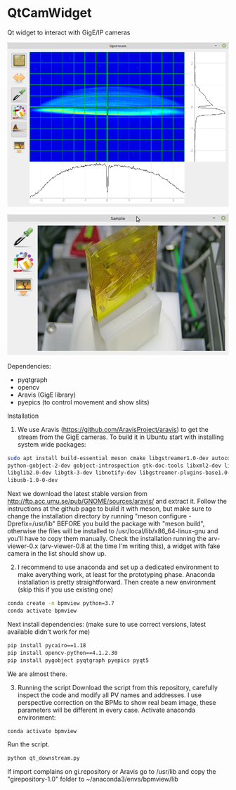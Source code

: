 # QtCamWidget
Qt widget to interact with GigE/IP cameras

![GigE cam with more controls](screen001.png)

![IP cam with less controls](screen002.png)

Dependencies:
* pyqtgraph
* opencv
* Aravis (GigE library)
* pyepics (to control movement and show slits)


Installation
1. We use Aravis (https://github.com/AravisProject/aravis) to get the stream from the GigE cameras. To build it in Ubuntu start with installing system wide packages:

```Bash
sudo apt install build-essential meson cmake libgstreamer1.0-dev autoconf intltool \
python-gobject-2-dev gobject-introspection gtk-doc-tools libxml2-dev libgirepository1.0-dev \
libglib2.0-dev libgtk-3-dev libnotify-dev libgstreamer-plugins-base1.0-dev gstreamer1.0-plugins-bad \
libusb-1.0-0-dev
```

Next we download the latest stable version from http://ftp.acc.umu.se/pub/GNOME/sources/aravis/ and extract it. 
Follow the instructions at the github page to build it with meson, but make sure to change the installation directory by running
"meson configure -Dprefix=/usr/lib" BEFORE you build the package with "meson build", otherwise the files will be installed to /usr/local/lib/x86_64-linux-gnu and you'll have to copy them manually.
Check the installation running the arv-viewer-0.x (arv-viewer-0.8 at the time I'm writing this), a widget with fake camera in the list should show up.

2. I recommend to use anaconda and set up a dedicated environment to make averything work, at least for the prototyping phase. Anaconda installation is pretty straightforward.
Then create a new environment (skip this if you use existing one)
```Bash
conda create -n bpmview python=3.7
conda activate bpmview
```

Next install dependencies: (make sure to use correct versions, latest available didn't work for me)

```Bash
pip install pycairo==1.18
pip install opencv-python==4.1.2.30
pip install pygobject pyqtgraph pyepics pyqt5
```
We are almost there. 

3. Running the script
Download the script from this repository, carefully inspect the code and modify all PV names and addresses. I use perspective correction on the BPMs to show real beam image, these parameters will be different in every case. 
Activate anaconda environment:
```Bash
conda activate bpmview
```

Run the script. 
```Bash
python qt_downstream.py
```
If import complains on gi.repository or Aravis go to /usr/lib and copy the "girepository-1.0" folder to ~/anaconda3/envs/bpmview/lib





